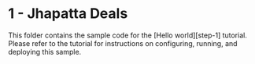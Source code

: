 # 1 - Jhapatta Deals

This folder contains the sample code for the [Hello world][step-1]
tutorial. Please refer to the tutorial for instructions on configuring, running,
and deploying this sample.
